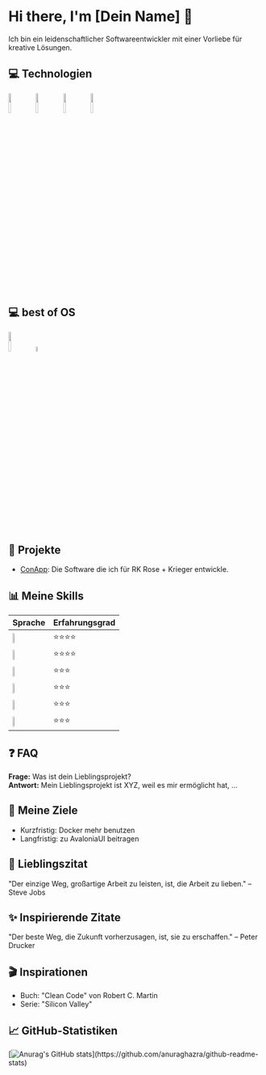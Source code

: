 # Hi there, I'm [Dein Name] 👋

Ich bin ein leidenschaftlicher Softwareentwickler mit einer Vorliebe für kreative Lösungen.

## 💻 Technologien
<p> 
 <img width="10%" src="https://www.vectorlogo.zone/logos/git-scm/git-scm-ar21.svg">
 <img width="10%" src="https://www.vectorlogo.zone/logos/dotnet/dotnet-ar21.svg">
 <img width="10%" src="https://www.vectorlogo.zone/logos/docker/docker-ar21.svg">
 <img width="10%" src="https://www.vectorlogo.zone/logos/sqlite/sqlite-ar21.svg">
</p>

## 💻 best of OS
<p> 
 <img width="10%" src="https://www.vectorlogo.zone/logos/linux/linux-ar21.svg">
 <img width="5%" src="https://www.vectorlogo.zone/logos/apple/apple-icon.svg">
</p>

## 🚀 Projekte
- [ConApp](https://github.com/sorry/RK_privat): Die Software die ich für RK Rose + Krieger entwickle.


## 📊 Meine Skills
| Sprache | Erfahrungsgrad |
|--------------|----------------|
| <img width="15%" src="https://upload.wikimedia.org/wikipedia/commons/b/bd/Logo_C_sharp.svg"> | ⭐⭐⭐⭐         |
| <img width="20%" src="https://www.vectorlogo.zone/logos/java/java-ar21.svg"> | ⭐⭐⭐⭐          |
| <img width="15%" src="https://simpleicons.org/icons/cplusplus.svg"> | ⭐⭐⭐           |
| <img width="15%" src="https://simpleicons.org/icons/c.svg"> | ⭐⭐⭐           |
| <img width="15%" src="https://simpleicons.org/icons/kotlin.svg"> | ⭐⭐⭐           |
| <img width="20%" src="https://www.vectorlogo.zone/logos/php/php-ar21.svg"> | ⭐⭐⭐           |


## ❓ FAQ
**Frage:** Was ist dein Lieblingsprojekt?  
**Antwort:** Mein Lieblingsprojekt ist XYZ, weil es mir ermöglicht hat, ...  

## 🎯 Meine Ziele
- Kurzfristig: Docker mehr benutzen
- Langfristig: zu AvaloniaUI beitragen

## 💬 Lieblingszitat
"Der einzige Weg, großartige Arbeit zu leisten, ist, die Arbeit zu lieben." – Steve Jobs

## ✨ Inspirierende Zitate
"Der beste Weg, die Zukunft vorherzusagen, ist, sie zu erschaffen." – Peter Drucker

## 🎬 Inspirationen
- Buch: "Clean Code" von Robert C. Martin
- Serie: "Silicon Valley"

## 📈 GitHub-Statistiken
[![Anurag's GitHub stats](https://github-readme-stats.vercel.app/api?username=MaikHo&show_icons=true&theme=dracula&count_private=true")](https://github.com/anuraghazra/github-readme-stats)





